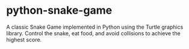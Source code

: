 # python-snake-game
A classic Snake Game implemented in Python using the Turtle graphics library. Control the snake, eat food, and avoid collisions to achieve the highest score.
